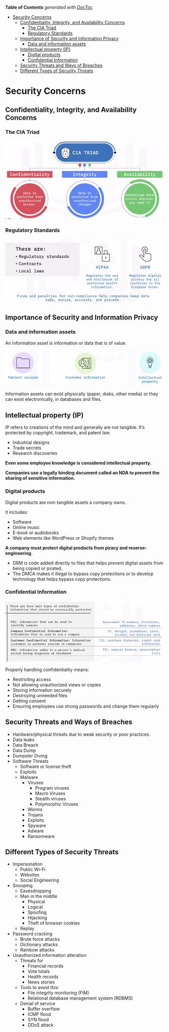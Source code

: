 <!-- START doctoc generated TOC please keep comment here to allow auto update -->
<!-- DON'T EDIT THIS SECTION, INSTEAD RE-RUN doctoc TO UPDATE -->
**Table of Contents**  *generated with [DocToc](https://github.com/thlorenz/doctoc)*

- [Security Concerns](#security-concerns)
  - [Confidentiality, Integrity, and Availability Concerns](#confidentiality-integrity-and-availability-concerns)
    - [The CIA Triad](#the-cia-triad)
    - [Regulatory Standards](#regulatory-standards)
  - [Importance of Security and Information Privacy](#importance-of-security-and-information-privacy)
    - [Data and information assets](#data-and-information-assets)
  - [Intellectual property (IP)](#intellectual-property-ip)
    - [Digital products](#digital-products)
    - [Confidential Information](#confidential-information)
  - [Security Threats and Ways of Breaches](#security-threats-and-ways-of-breaches)
  - [Different Types of Security Threats](#different-types-of-security-threats)

<!-- END doctoc generated TOC please keep comment here to allow auto update -->

# Security Concerns

## Confidentiality, Integrity, and Availability Concerns

### The CIA Triad

![](images/Pasted%20image%2020230221145636.png)

### Regulatory Standards

![](images/Pasted%20image%2020230221145855.png)

## Importance of Security and Information Privacy

### Data and information assets

An information asset is information or data that is of value.

![](images/Pasted%20image%2020230221150006.png)

Information assets can exist physically (paper, disks, other media) or they can exist electronically, in databases and files.

## Intellectual property (IP)

IP refers to creations of the mind and generally are not tangible. It’s protected by copyright, trademark, and patent law.
- Industrial designs
- Trade secrets
- Research discoveries

**Even some employee knowledge is considered intellectual property.**

**Companies use a legally binding document called an NDA to prevent the sharing of sensitive information.**

### Digital products

Digital products are non-tangible assets a company owns.

It includes:
- Software
- Online music
- E-book or audiobooks
- Web elements like WordPress or Shopify themes

**A company must protect digital products from piracy and reserse-engineering.**
- DRM is code added directly to files that helps prevent digital assets from being copied or pirated.
- The DMCA makes it illegal to bypass copy protections or to develop technology that helps bypass copy protections.

### Confidential Information

![](images/Pasted%20image%2020230221150929.png)

Properly handling confidentiality means:
- Restricting access
- Not allowing unauthorized views or copies
- Storing information securely
- Destroying unneeded files
- Getting consent
- Ensuring employees use strong passwords and change them regularly

## Security Threats and Ways of Breaches

- Hardware/physical threats due to weak security or poor practices.
- Data leaks
- Data Breach
- Data Dump
- Dumpster Diving
- Software Threats
	- Software or license theft
	- Exploits
	- Malware
		- Viruses
			- Program viruses
			- Macro Viruses
			- Stealth viruses
			- Polymorphic Viruses
		- Worms
		- Trojans
		- Exploits
		- Spyware
		- Adware
		- Ransomware

## Different Types of Security Threats

- Impersonation
	- Public Wi-Fi
	- Websites
	- Social Engineering
- Snooping
	- Eavesdropping
	- Man in the middle
		- Physical
		- Logical
		- Spoofing
		- Hijacking
		- Theft of browser cookies
	- Replay
- Password cracking
	- Brute force attacks
	- Dictionary attacks
	- Rainbow attacks
- Unauthorized information alteration
	- Threats for
		- Financial records
		- Vote totals
		- Health records
		- News stories
	- Tools to avoid this:
		- File integrity monitoring (FIM)
		- Relational database management system (RDBMS)
  - Denial of service
	  - Buffer overflow
	  - ICMP flood
	  - SYN flood
	  - DDoS attack
